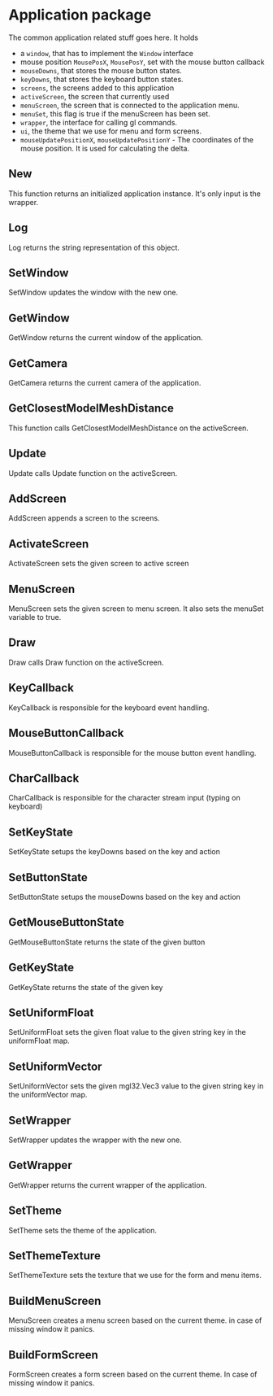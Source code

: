 # Application package

The common application related stuff goes here. It holds

- a `window`, that has to implement the `Window` interface
- mouse position `MousePosX`, `MousePosY`, set with the mouse button callback
- `mouseDowns`, that stores the mouse button states.
- `keyDowns`, that stores the keyboard button states.
- `screens`, the screens added to this application
- `activeScreen`, the screen that currently used
- `menuScreen`, the screen that is connected to the application menu.
- `menuSet`, this flag is true if the menuScreen has been set.
- `wrapper`, the interface for calling gl commands.
- `ui`, the theme that we use for menu and form screens.
- `mouseUpdatePositionX`, `mouseUpdatePositionY` - The coordinates of the mouse position. It is used for calculating the delta.

## New

This function returns an initialized application instance. It's only input is the wrapper.

## Log

Log returns the string representation of this object.

## SetWindow

SetWindow updates the window with the new one.

## GetWindow

GetWindow returns the current window of the application.

## GetCamera

GetCamera returns the current camera of the application.

## GetClosestModelMeshDistance

This function calls GetClosestModelMeshDistance on the activeScreen.

## Update

Update calls Update function on the activeScreen.

## AddScreen

AddScreen appends a screen to the screens.

## ActivateScreen

ActivateScreen sets the given screen to active screen

## MenuScreen

MenuScreen sets the given screen to menu screen. It also sets the menuSet variable to true.

## Draw

Draw calls Draw function on the activeScreen.

## KeyCallback

KeyCallback is responsible for the keyboard event handling.

## MouseButtonCallback

MouseButtonCallback is responsible for the mouse button event handling.

## CharCallback

CharCallback is responsible for the character stream input (typing on keyboard)

## SetKeyState

SetKeyState setups the keyDowns based on the key and action

## SetButtonState

SetButtonState setups the mouseDowns based on the key and action

## GetMouseButtonState

GetMouseButtonState returns the state of the given button

## GetKeyState

GetKeyState returns the state of the given key

## SetUniformFloat

SetUniformFloat sets the given float value to the given string key in the uniformFloat map.

## SetUniformVector

SetUniformVector sets the given mgl32.Vec3 value to the given string key in the uniformVector map.

## SetWrapper

SetWrapper updates the wrapper with the new one.

## GetWrapper

GetWrapper returns the current wrapper of the application.

## SetTheme

SetTheme sets the theme of the application.

## SetThemeTexture

SetThemeTexture sets the texture that we use for the form and menu items.

## BuildMenuScreen

MenuScreen creates a menu screen based on the current theme. in case of missing window it panics.

## BuildFormScreen

FormScreen creates a form screen based on the current theme. In case of missing window it panics.
